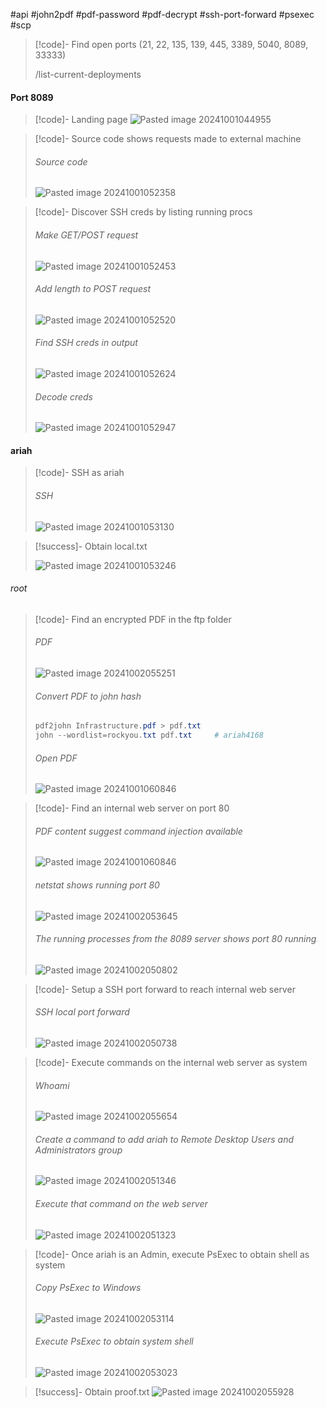 #api #john2pdf #pdf-password #pdf-decrypt #ssh-port-forward #psexec #scp

>[!code]- Find open ports (21, 22, 135, 139, 445, 3389, 5040, 8089, 33333)
>
>/list-current-deployments
#### Port 8089

>[!code]- Landing page
>![Pasted image 20241001044955](Images/Pasted%20image%2020241001044955.png)

>[!code]- Source code shows requests made to external machine
>###### Source code
>![Pasted image 20241001052358](Images/Pasted%20image%2020241001052358.png)

>[!code]- Discover SSH creds by listing running procs
>###### Make GET/POST request
>![Pasted image 20241001052453](Images/Pasted%20image%2020241001052453.png)
>###### Add length to POST request
>![Pasted image 20241001052520](Images/Pasted%20image%2020241001052520.png)
>###### Find SSH creds in output
>![Pasted image 20241001052624](Images/Pasted%20image%2020241001052624.png)
>###### Decode creds
>![Pasted image 20241001052947](Images/Pasted%20image%2020241001052947.png)
#### ariah

>[!code]- SSH as ariah
>###### SSH
>![Pasted image 20241001053130](Images/Pasted%20image%2020241001053130.png)

>[!success]- Obtain local.txt
>
>![Pasted image 20241001053246](Images/Pasted%20image%2020241001053246.png)
###### root

>[!code]- Find an encrypted PDF in the ftp folder
>###### PDF
>![Pasted image 20241002055251](Images/Pasted%20image%2020241002055251.png)
>###### Convert PDF to john hash
>```powershell
>pdf2john Infrastructure.pdf > pdf.txt
>john --wordlist=rockyou.txt pdf.txt     # ariah4168
>```
>###### Open PDF
>![Pasted image 20241001060846](Images/Pasted%20image%2020241001060846.png)

>[!code]- Find an internal web server on port 80
>###### PDF content suggest command injection available
>![Pasted image 20241001060846](Images/Pasted%20image%2020241001060846.png)
>###### netstat shows running port 80
>![Pasted image 20241002053645](Images/Pasted%20image%2020241002053645.png)
>###### The running processes from the 8089 server shows port 80 running
>![Pasted image 20241002050802](Images/Pasted%20image%2020241002050802.png)

>[!code]- Setup a SSH port forward to reach internal web server 
>###### SSH local port forward
>![Pasted image 20241002050738](Images/Pasted%20image%2020241002050738.png)

>[!code]- Execute commands on the internal web server as system
>###### Whoami
>![Pasted image 20241002055654](Images/Pasted%20image%2020241002055654.png)
>###### Create a command to add ariah to Remote Desktop Users and Administrators group
>![Pasted image 20241002051346](Images/Pasted%20image%2020241002051346.png)
>###### Execute that command on the web server
>![Pasted image 20241002051323](Images/Pasted%20image%2020241002051323.png)

>[!code]- Once ariah is an Admin, execute PsExec to obtain shell as system
>###### Copy PsExec to Windows
>![Pasted image 20241002053114](Images/Pasted%20image%2020241002053114.png)
>###### Execute PsExec to obtain system shell
>![Pasted image 20241002053023](Images/Pasted%20image%2020241002053023.png)

>[!success]- Obtain proof.txt
>![Pasted image 20241002055928](Images/Pasted%20image%2020241002055928.png)